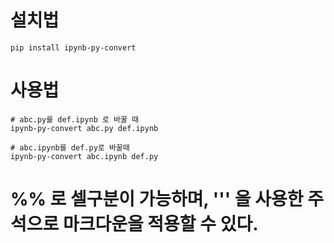 # 설치법
```shell
pip install ipynb-py-convert
```

# 사용법


```shell
# abc.py를 def.ipynb 로 바꿀 때
ipynb-py-convert abc.py def.ipynb

# abc.ipynb를 def.py로 바꿀때
ipynb-py-convert abc.ipynb def.py
```


# %% 로 셀구분이 가능하며, ''' 을 사용한 주석으로 마크다운을 적용할 수 있다.
